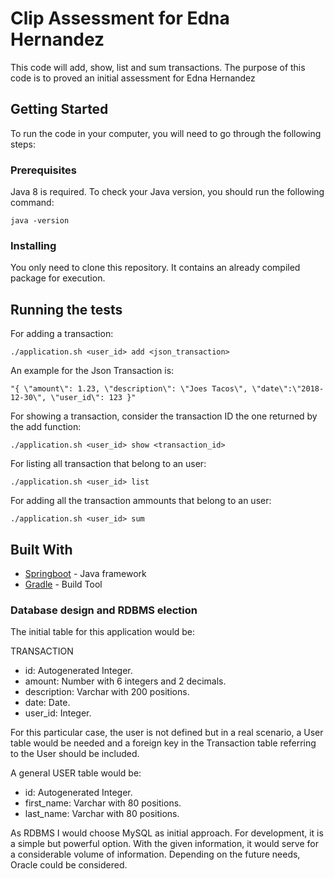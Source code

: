 # Clip Assessment for Edna Hernandez

This code will add, show, list and sum transactions. The purpose of this code is to proved an initial assessment for Edna Hernandez

## Getting Started

To run the code in your computer, you will need to go through the following steps:

### Prerequisites

Java 8 is required. To check your Java version, you should run the following command:

```
java -version
```

### Installing

You only need to clone this repository. It contains an already compiled package for execution.


## Running the tests

For adding a transaction:

```
./application.sh <user_id> add <json_transaction>
```

An example for the Json Transaction is:

```
"{ \"amount\": 1.23, \"description\": \"Joes Tacos\", \"date\":\"2018-12-30\", \"user_id\": 123 }"
```

For showing a transaction, consider the transaction ID the one returned by the add function:

```
./application.sh <user_id> show <transaction_id>
```

For listing all transaction that belong to an user:

```
./application.sh <user_id> list
```

For adding all the transaction ammounts that belong to an user:

```
./application.sh <user_id> sum
```


## Built With

* [Springboot](https://projects.spring.io/spring-boot/) - Java framework
* [Gradle](https://gradle.org/) - Build Tool

### Database design and RDBMS election

The initial table for this application would be:

TRANSACTION
* id: Autogenerated Integer.
* amount: Number with 6 integers and 2 decimals.
* description: Varchar with 200 positions.
* date: Date.
* user_id: Integer.

For this particular case, the user is not defined but in a real scenario, a User table would be needed and a foreign key in the Transaction table referring to the User should be included.

A general USER table would be:
* id: Autogenerated Integer.
* first_name: Varchar with 80 positions.
* last_name: Varchar with 80 positions.

As RDBMS I would choose MySQL as initial approach. For development, it is a simple but powerful option. With the given information, it would serve for a considerable volume of information. Depending on the future needs, Oracle could be considered.